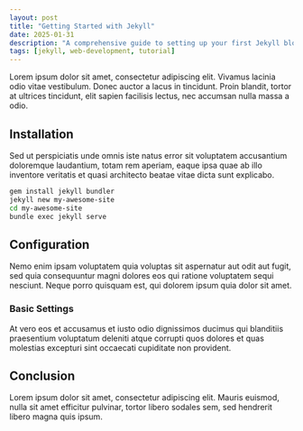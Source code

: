 ```yaml
---
layout: post
title: "Getting Started with Jekyll"
date: 2025-01-31
description: "A comprehensive guide to setting up your first Jekyll blog"
tags: [jekyll, web-development, tutorial]
---
```


Lorem ipsum dolor sit amet, consectetur adipiscing elit. Vivamus lacinia odio vitae vestibulum. Donec auctor a lacus in tincidunt. Proin blandit, tortor at ultrices tincidunt, elit sapien facilisis lectus, nec accumsan nulla massa a odio.

## Installation

Sed ut perspiciatis unde omnis iste natus error sit voluptatem accusantium doloremque laudantium, totam rem aperiam, eaque ipsa quae ab illo inventore veritatis et quasi architecto beatae vitae dicta sunt explicabo.

```bash
gem install jekyll bundler
jekyll new my-awesome-site
cd my-awesome-site
bundle exec jekyll serve
```

## Configuration

Nemo enim ipsam voluptatem quia voluptas sit aspernatur aut odit aut fugit, sed quia consequuntur magni dolores eos qui ratione voluptatem sequi nesciunt. Neque porro quisquam est, qui dolorem ipsum quia dolor sit amet.

### Basic Settings

At vero eos et accusamus et iusto odio dignissimos ducimus qui blanditiis praesentium voluptatum deleniti atque corrupti quos dolores et quas molestias excepturi sint occaecati cupiditate non provident.

## Conclusion

Lorem ipsum dolor sit amet, consectetur adipiscing elit. Mauris euismod, nulla sit amet efficitur pulvinar, tortor libero sodales sem, sed hendrerit libero magna quis ipsum.